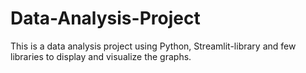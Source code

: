 # Data-Analysis-Project
This is a data analysis project using Python, Streamlit-library and few libraries to display and visualize the graphs.
